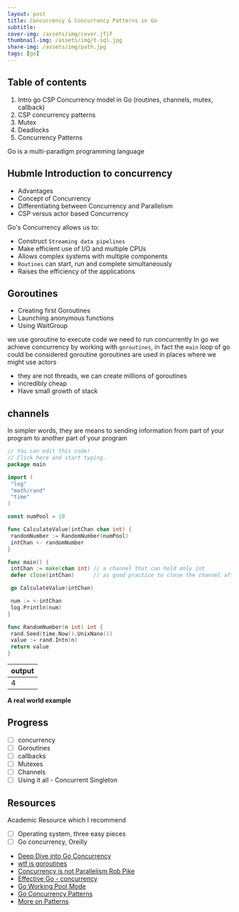 ```yaml
---
layout: post
title: Concurrency & Concurrency Patterns in Go
subtitle: 
cover-img: /assets/img/cover.jfif
thumbnail-img: /assets/img/t-sql.jpg
share-img: /assets/img/path.jpg
tags: [go]
---
```



## Table of contents

1. Intro go CSP Concurrency model in Go (routines, channels, mutex, callback)
2. CSP concurrency patterns
3. Mutex
4. Deadlocks
5. Concurrency Patterns

Go is a multi-paradigm programming language

## Hubmle Introduction to concurrency

- Advantages
- Concept of Concurrency
- Differentiating between Concurrency and Parallelism
- CSP versus actor based Concurrency

Go's Concurrency allows us to:

- Construct `Streaming data pipelines`
- Make efficient use of I/O and multiple CPUs
- Allows complex systems with multiple components
- `Routines` can start, run and complete simultaneously
- Raises the efficiency of the applications

## Goroutines

- Creating first Goroutines
- Launching anonymous functions
- Using WaitGroup

we use goroutine to execute code we need to run concurrently
In go we achieve concurrency by working with `goroutines`, in fact the `main` loop of go could be considered goroutine
goroutines are used in places where we might use actors

- they are not threads, we can create millions of goroutines
- incredibly cheap
- Have small growth of stack

## channels

In simpler words, they are means to sending information from part of your program to another part of your program

```go
// You can edit this code!
// Click here and start typing.
package main

import (
 "log"
 "math/rand"
 "time"
)

const numPool = 10

func CalculateValue(intChan chan int) {
 randomNumber := RandomNumber(numPool)
 intChan <- randomNumber
}

func main() {
 intChan := make(chan int) // a channel that can hold only int
 defer close(intChan)      // as good practice to close the channel after main finish executing, that's why we use defer

 go CalculateValue(intChan)

 num := <-intChan
 log.Println(num)
}

func RandomNumber(n int) int {
 rand.Seed(time.Now().UnixNano())
 value := rand.Intn(n)
 return value
}

```

| output |
| -- |
| 4 |
**A real world example**

## Progress

- [ ] concurrency
- [ ] Goroutines
- [ ] callbacks
- [ ] Mutexes
- [ ] Channels
- [ ] Using it all  - Concurrent Singleton

## Resources

Academic Resource which I recommend

- [ ] Operating system, three easy pieces
- [ ] Go concurrency, Oreilly

- <a href="https://betterprogramming.pub/deep-dive-into-concurrency-of-go-93002344d37b">Deep Dive into Go Concurrency</a>
- <a href="https://pstree.cc/wtf-is-goroutines/">wtf is goroutines</a>
- <a href="https://www.youtube.com/watch?v=oV9rvDllKEg">Concurrency is not Parallelism Rob Pike</a>
- <a href="https://go.dev/doc/effective_go#concurrency">Effective Go - concurrency </a>
- <a href="https://www.sobyte.net/post/2022-03/go-working-pool-mode/">Go Working Pool Mode</a>
- <a href="https://xie.infoq.cn/article/a0880b7d215f7b82bc3a0380a">Go Concurrency Patterns </a>
- <a href="https://www.karanpratapsingh.com/courses/go/advanced-concurrency-patterns">More on Patterns</a>
